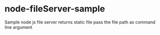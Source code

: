 # node-fileServer-sample
Sample node js file server returns static file
pass the file path as command line argument
